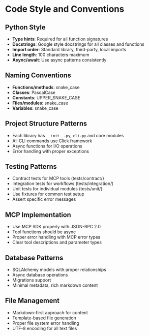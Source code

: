 # Code Style and Conventions

## Python Style
- **Type hints**: Required for all function signatures
- **Docstrings**: Google style docstrings for all classes and functions
- **Import order**: Standard library, third-party, local imports
- **Line length**: 100 characters maximum
- **Async/await**: Use async patterns consistently

## Naming Conventions
- **Functions/methods**: snake_case
- **Classes**: PascalCase
- **Constants**: UPPER_SNAKE_CASE
- **Files/modules**: snake_case
- **Variables**: snake_case

## Project Structure Patterns
- Each library has `__init__.py`, `cli.py` and core modules
- All CLI commands use Click framework
- Async functions for I/O operations
- Error handling with proper exceptions

## Testing Patterns
- Contract tests for MCP tools (tests/contract/)
- Integration tests for workflows (tests/integration/)
- Unit tests for individual modules (tests/unit/)
- Use fixtures for common test setup
- Assert specific error messages

## MCP Implementation
- Use MCP SDK properly with JSON-RPC 2.0
- Tool functions should be async
- Proper error handling with MCP error types
- Clear tool descriptions and parameter types

## Database Patterns
- SQLAlchemy models with proper relationships
- Async database operations
- Migrations support
- Minimal metadata, rich markdown content

## File Management
- Markdown-first approach for content
- Template-based file generation
- Proper file system error handling
- UTF-8 encoding for all text files